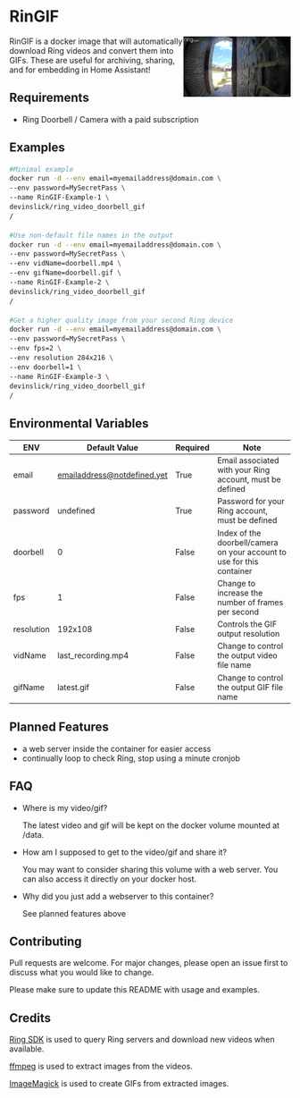 # RinGIF

<img src="sample.gif" align="right" height=108/>

RinGIF is a docker image that will automatically download Ring videos and 
convert them into GIFs.
These are useful for archiving, sharing, and for embedding in Home Assistant!

## Requirements
- Ring Doorbell / Camera with a paid subscription


## Examples

```bash
#Minimal example
docker run -d --env email=myemailaddress@domain.com \
--env password=MySecretPass \
--name RinGIF-Example-1 \
devinslick/ring_video_doorbell_gif
/

#Use non-default file names in the output
docker run -d --env email=myemailaddress@domain.com \
--env password=MySecretPass \
--env vidName=doorbell.mp4 \
--env gifName=doorbell.gif \
--name RinGIF-Example-2 \
devinslick/ring_video_doorbell_gif
/

#Get a higher quality image from your second Ring device
docker run -d --env email=myemailaddress@domain.com \
--env password=MySecretPass \
--env fps=2 \
--env resolution 284x216 \
--env doorbell=1 \
--name RinGIF-Example-3 \
devinslick/ring_video_doorbell_gif
/

```

## Environmental Variables

| ENV  | Default Value| Required | Note |
| ------------- | ------------- | ------------- | ------------- |
| email | emailaddress@notdefined.yet | True | Email associated with your Ring account, must be defined |
| password  | undefined  | True | Password for your Ring account, must be defined  |
| doorbell  | 0  | False | Index of the doorbell/camera on your account to use for this container |
| fps  | 1  | False | Change to increase the number of frames per second |
| resolution | 192x108 | False | Controls the GIF output resolution |
| vidName | last_recording.mp4 | False | Change to control the output video file name |
| gifName | latest.gif | False | Change to control the output GIF file name |

## Planned Features
- a web server inside the container for easier access
- continually loop to check Ring, stop using a minute cronjob 

## FAQ
- Where is my video/gif?

  The latest video and gif will be kept on the docker volume mounted at /data.

- How am I supposed to get to the video/gif and share it?

  You may want to consider sharing this volume with a web server. 
  You can also access it directly on your docker host.
- Why did you just add a webserver to this container?

  See planned features above

## Contributing
Pull requests are welcome. For major changes, please open an issue first to discuss what you would like to change.

Please make sure to update this README with usage and examples.

## Credits
[Ring SDK](https://github.com/tchellomello/python-ring-doorbell/) is used to query Ring servers and download new videos when available.

[ffmpeg](https://github.com/FFmpeg/FFmpeg) is used to extract images from the videos.

[ImageMagick](https://github.com/ImageMagick/ImageMagick) is used to create GIFs from extracted images.

